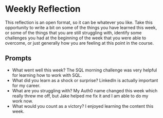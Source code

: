 # Weekly Reflection

This reflection is an open format, so it can be whatever you like. Take this opportunity to write a bit on some of the things you have learned this week, or some of the things that you are still struggling with, identify some challenges you had at the beginning of the week that you were able to overcome, or just generally how you are feeling at this point in the course.

## Prompts

-   What went well this week?
    The SQL morning challenge was very helpful for learning how to work with SQL.
-   What did you learn as a shock or surprise?
    LinkedIn is actually important for my career.
-   What are you struggling with?
    My Auth0 name changed this week which really threw me off, but Jake helped me fix it and I am able to do my work now.
-   What would you count as a victory?
    I enjoyed learning the content this week.
